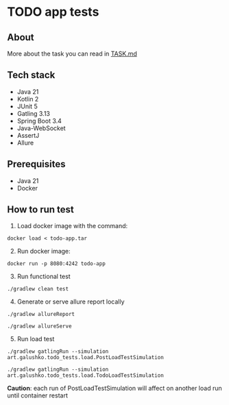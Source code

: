 # TODO app tests

## About

More about the task you can read in [TASK.md](TASK.md)

## Tech stack

- Java 21
- Kotlin 2
- JUnit 5
- Gatling 3.13
- Spring Boot 3.4
- Java-WebSocket
- AssertJ
- Allure

## Prerequisites
- Java 21
- Docker

## How to run test

1. Load docker image with the command:

```shell
docker load < todo-app.tar
```

2. Run docker image:

```shell
docker run -p 8080:4242 todo-app
```

3. Run functional test

```shell
./gradlew clean test
```

4. Generate or serve allure report locally

```shell
./gradlew allureReport
```

```shell
./gradlew allureServe
```

5. Run load test

```shell
./gradlew gatlingRun --simulation art.galushko.todo_tests.load.PostLoadTestSimulation
```

```shell
./gradlew gatlingRun --simulation art.galushko.todo_tests.load.TodoLoadTestSimulation
```
**Caution**: each run of PostLoadTestSimulation will affect on another load run until container restart
